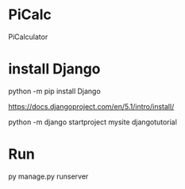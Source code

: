 # PiCalc

PiCalculator

# install Django

python -m pip install Django

https://docs.djangoproject.com/en/5.1/intro/install/

python -m django startproject mysite djangotutorial

# Run

py manage.py runserver
